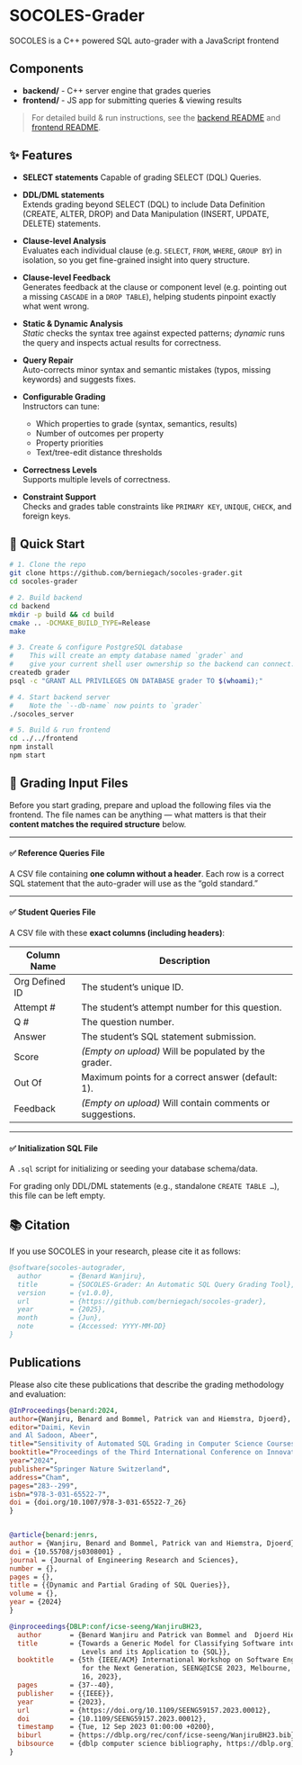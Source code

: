 # SOCOLES-Grader

SOCOLES is a C++ powered SQL auto-grader with a JavaScript frontend

## Components

- **backend/** - C++ server engine that grades queries  
- **frontend/** - JS app for submitting queries & viewing results  

> For detailed build & run instructions, see the [backend README](backend/README.md) and [frontend README](frontend/README.md).

## ✨ Features

- **SELECT statements**
  Capable of grading SELECT (DQL) Queries.

- **DDL/DML statements**  
  Extends grading beyond SELECT (DQL) to include Data Definition (CREATE, ALTER, DROP) and Data Manipulation (INSERT, UPDATE, DELETE) statements.

- **Clause-level Analysis**  
  Evaluates each individual clause (e.g. `SELECT`, `FROM`, `WHERE`, `GROUP BY`) in isolation, so you get fine-grained insight into query structure.

- **Clause-level Feedback**  
  Generates feedback at the clause or component level (e.g. pointing out a missing `CASCADE` in a `DROP TABLE`), helping students pinpoint exactly what went wrong.

- **Static & Dynamic Analysis**  
  *Static* checks the syntax tree against expected patterns; *dynamic* runs the query and inspects actual results for correctness.

- **Query Repair**  
  Auto-corrects minor syntax and semantic mistakes (typos, missing keywords) and suggests fixes.

- **Configurable Grading**  
  Instructors can tune:
  - Which properties to grade (syntax, semantics, results)  
  - Number of outcomes per property  
  - Property priorities  
  - Text/tree-edit distance thresholds

- **Correctness Levels**  
  Supports multiple levels of correctness.

- **Constraint Support**  
  Checks and grades table constraints like `PRIMARY KEY`, `UNIQUE`, `CHECK`, and foreign keys.


## 🚀 Quick Start


```bash
# 1. Clone the repo
git clone https://github.com/berniegach/socoles-grader.git
cd socoles-grader

# 2. Build backend
cd backend
mkdir -p build && cd build
cmake .. -DCMAKE_BUILD_TYPE=Release
make

# 3. Create & configure PostgreSQL database
#    This will create an empty database named `grader` and
#    give your current shell user ownership so the backend can connect.
createdb grader
psql -c "GRANT ALL PRIVILEGES ON DATABASE grader TO $(whoami);"

# 4. Start backend server
#    Note the `--db-name` now points to `grader`
./socoles_server 

# 5. Build & run frontend
cd ../../frontend
npm install
npm start
```

## 📂 Grading Input Files

Before you start grading, prepare and upload the following files via the frontend. The file names can be anything — what matters is that their **content matches the required structure** below.

---

#### ✅ Reference Queries File

A CSV file containing **one column without a header**. Each row is a correct SQL statement that the auto-grader will use as the “gold standard.”

---

#### ✅ Student Queries File

A CSV file with these **exact columns (including headers)**:

| Column Name     | Description                                                  |
|----------------|--------------------------------------------------------------|
| Org Defined ID | The student’s unique ID.                                      |
| Attempt #      | The student’s attempt number for this question.              |
| Q #            | The question number.                                          |
| Answer         | The student’s SQL statement submission.                       |
| Score          | *(Empty on upload)* Will be populated by the grader.         |
| Out Of         | Maximum points for a correct answer (default: 1).            |
| Feedback       | *(Empty on upload)* Will contain comments or suggestions.    |

---

#### ✅ Initialization SQL File

A `.sql` script for initializing or seeding your database schema/data.

For grading only DDL/DML statements (e.g., standalone `CREATE TABLE …`), this file can be left empty.


## 📚 Citation

If you use SOCOLES in your research, please cite it as follows:

```bibtex
@software{socoles-autograder,
  author       = {Benard Wanjiru},
  title        = {SOCOLES-Grader: An Automatic SQL Query Grading Tool},
  version      = {v1.0.0},
  url          = {https://github.com/berniegach/socoles-grader},
  year         = {2025},
  month        = {Jun},
  note         = {Accessed: YYYY-MM-DD}
}
```

## Publications

Please also cite these publications that describe the grading methodology and evaluation:

```bibtex
@InProceedings{benard:2024,
author={Wanjiru, Benard and Bommel, Patrick van and Hiemstra, Djoerd},
editor="Daimi, Kevin
and Al Sadoon, Abeer",
title="Sensitivity of Automated SQL Grading in Computer Science Courses",
booktitle="Proceedings of the Third International Conference on Innovations in Computing Research (ICR'24)",
year="2024",
publisher="Springer Nature Switzerland",
address="Cham",
pages="283--299",
isbn="978-3-031-65522-7",
doi = {doi.org/10.1007/978-3-031-65522-7_26}
}


@article{benard:jenrs,
author = {Wanjiru, Benard and Bommel, Patrick van and Hiemstra, Djoerd},
doi = {10.55708/js0308001} ,
journal = {Journal of Engineering Research and Sciences},
number = {},
pages = {},
title = {{Dynamic and Partial Grading of SQL Queries}},
volume = {},
year = {2024}
}

@inproceedings{DBLP:conf/icse-seeng/WanjiruBH23,
  author       = {Benard Wanjiru and Patrick van Bommel and  Djoerd Hiemstra},
  title        = {Towards a Generic Model for Classifying Software into Correctness
                  Levels and its Application to {SQL}},
  booktitle    = {5th {IEEE/ACM} International Workshop on Software Engineering Education
                  for the Next Generation, SEENG@ICSE 2023, Melbourne, Australia, May
                  16, 2023},
  pages        = {37--40},
  publisher    = {{IEEE}},
  year         = {2023},
  url          = {https://doi.org/10.1109/SEENG59157.2023.00012},
  doi          = {10.1109/SEENG59157.2023.00012},
  timestamp    = {Tue, 12 Sep 2023 01:00:00 +0200},
  biburl       = {https://dblp.org/rec/conf/icse-seeng/WanjiruBH23.bib},
  bibsource    = {dblp computer science bibliography, https://dblp.org}
}
```


